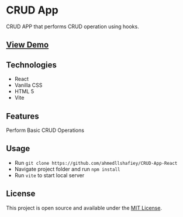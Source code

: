 # CRUD App
CRUD APP that performs CRUD operation using hooks.

## [View Demo](https://note-app-llshafiey.vercel.app/)

## Technologies
* React
* Vanilla CSS
* HTML 5
* Vite

## Features
Perform Basic CRUD Operations

## Usage
* Run `git clone https://github.com/ahmedllshafiey/CRUD-App-React`
* Navigate project folder  and run `npm install`
* Run `vite` to start local server

## License
This project is open source and available under the [MIT License](https://github.com/ahmedllshafiey/CRUD-App-React/blob/main/LICENSE).


